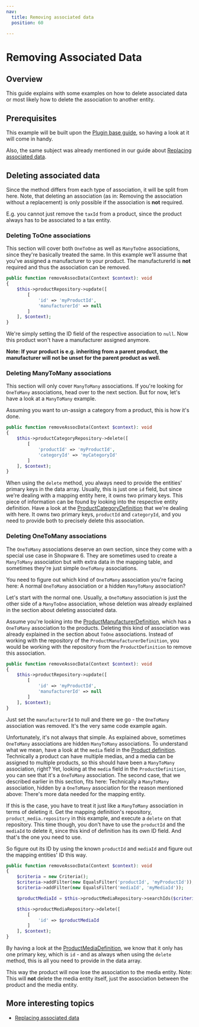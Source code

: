 ```yaml
---
nav:
  title: Removing associated data
  position: 60

---
```


# Removing Associated Data

## Overview

This guide explains with some examples on how to delete associated data or most likely how to delete the association to another entity.

## Prerequisites

This example will be built upon the [Plugin base guide](../../plugin-base-guide), so having a look at it will come in handy.

Also, the same subject was already mentioned in our guide about [Replacing associated data](replacing-associated-data).

## Deleting associated data

Since the method differs from each type of association, it will be split from here.
Note, that deleting an association \(as in: Removing the association without a replacement\) is only possible if the association is **not** required.

E.g. you cannot just remove the `taxId` from a product, since the product always has to be associated to a tax entity.

### Deleting ToOne associations

This section will cover both `OneToOne` as well as `ManyToOne` associations, since they're basically treated the same.
In this example we'll assume that you've assigned a manufacturer to your product.
The manufacturerId is **not** required and thus the association can be removed.

```php
public function removeAssocData(Context $context): void
{
    $this->productRepository->update([
        [
            'id' => 'myProductId',
            'manufacturerId' => null
        ]
    ], $context);
}
```

We're simply setting the ID field of the respective association to `null`.
Now this product won't have a manufacturer assigned anymore.

**Note: If your product is e.g. inheriting from a parent product, the manufacturer will not be unset for the parent product as well.**

### Deleting ManyToMany associations

This section will only cover `ManyToMany` associations.
If you're looking for `OneToMany` associations, head over to the next section. But for now, let's have a look at a `ManyToMany` example.

Assuming you want to un-assign a category from a product, this is how it's done.

```php
public function removeAssocData(Context $context): void
{
    $this->productCategoryRepository->delete([
        [
            'productId' => 'myProductId',
            'categoryId' => 'myCategoryId'
        ]
    ], $context);
}
```

When using the `delete` method, you always need to provide the entities' primary keys in the data array.
Usually, this is just one `id` field, but since we're dealing with a mapping entity here, it owns two primary keys.
This piece of information can be found by looking into the respective entity definition.
Have a look at the [ProductCategoryDefinition](https://github.com/shopware/shopware/blob/v6.3.4.1/src/Core/Content/Product/Aggregate/ProductCategory/ProductCategoryDefinition.php#L37-L41) that we're dealing with here.
It owns two primary keys, `productId` and `categoryId`, and you need to provide both to precisely delete this association.

### Deleting OneToMany associations

The `OneToMany` associations deserve an own section, since they come with a special use case in Shopware 6.
They are sometimes used to create a `ManyToMany` association but with extra data in the mapping table, and sometimes they're just simple `OneToMany` associations.

You need to figure out which kind of `OneToMany` association you're facing here: A normal `OneToMany` association or a hidden `ManyToMany` association?

Let's start with the normal one. Usually, a `OneToMany` association is just the other side of a `ManyToOne` association, whose deletion was already explained in the section about deleting associated data.

Assume you're looking into the [ProductManufacturerDefinition](https://github.com/shopware/shopware/blob/trunk/src/Core/Content/Product/Aggregate/ProductManufacturer/ProductManufacturerDefinition.php), which has a `OneToMany` association to the products.
Deleting this kind of association was already explained in the section about `ToOne` associations.
Instead of working with the repository of the `ProductManufacturerDefinition`, you would be working with the repository from the `ProductDefinition` to remove this association.

```php
public function removeAssocData(Context $context): void
{
    $this->productRepository->update([
        [
            'id' => 'myProductId',
            'manufacturerId' => null
        ]
    ], $context);
}
```

Just set the `manufacturerId` to null and there we go - the `OneToMany` association was removed.
It's the very same code example again.

Unfortunately, it's not always that simple.
As explained above, sometimes `OneToMany` associations are hidden `ManyToMany` associations.
To understand what we mean, have a look at the `media` field in the [Product definition](https://github.com/shopware/shopware/blob/v6.3.4.0/src/Core/Content/Product/ProductDefinition.php#L210-L211).
Technically a product can have multiple medias, and a media can be assigned to multiple products, so this should have been a `ManyToMany` association, right?
Yet, looking at the `media` field in the `ProductDefinition`, you can see that it's a `OneToMany` association.
The second case, that we described earlier in this section, fits here: Technically a `ManyToMany` association, hidden by a `OneToMany` association for the reason mentioned above: There's more data needed for the mapping entity.

If this is the case, you have to treat it just like a `ManyToMany` association in terms of deleting it.
Get the mapping definition's repository, `product_media.repository` in this example, and execute a `delete` on that repository.
This time though, you don't have to use the `productId` and the `mediaId` to delete it, since this kind of definition has its own ID field.
And that's the one you need to use.

So figure out its ID by using the known `productId` and `mediaId` and figure out the mapping entities' ID this way.

```php
public function removeAssocData(Context $context): void
{
    $criteria = new Criteria();
    $criteria->addFilter(new EqualsFilter('productId', 'myProductId'));
    $criteria->addFilter(new EqualsFilter('mediaId', 'myMediaId'));

    $productMediaId = $this->productMediaRepository->searchIds($criteria, $context)->firstId();

    $this->productMediaRepository->delete([
        [
            'id' => $productMediaId
        ]
    ], $context);
}
```

By having a look at the [ProductMediaDefinition](https://github.com/shopware/shopware/blob/v6.3.4.1/src/Core/Content/Product/Aggregate/ProductMedia/ProductMediaDefinition.php), we know that it only has one primary key, which is `id` - and as always when using the `delete` method, this is all you need to provide in the data array.

This way the product will now lose the association to the media entity.
Note: This will **not** delete the media entity itself, just the association between the product and the media entity.

## More interesting topics

* [Replacing associated data](replacing-associated-data)
